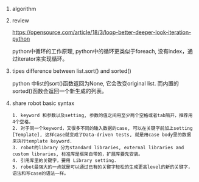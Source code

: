 1. algorithm

2. review

   https://opensource.com/article/18/3/loop-better-deeper-look-iteration-python

   python中循环的工作原理, python中的循环更类似于foreach, 没有index，通过iterator来实现循环。

3. tipes difference between list.sort() and sorted()

   python 中list的sort()函数返回为None, 它会改变original list. 而内置的sorted()函数会返回一个新生成的列表。

4. share robot basic syntax

   ```
   1. keyword 和参数以及setting, 参数的值之间用至少两个空格或者tab隔开，推荐用4个空格。
   2. 对于同一个keyword，又很多不同的输入数据的case, 可以在关键字前加上setting [Template], 这样case就变成了Data-driven tests, 就是用case body里的数据来执行template keyword.
   3. robot的library 分为standard libraries, external libraries and custom libraries, 标准库是框架自带的，扩展库要先安装。
   4. 引用库里的关键字，要用 Library setting.
   5. robot最强大的一点就是可以通过已有的关键字轻松的生成更高level的新的关键字，语法和写case的语法一样。
   ```
